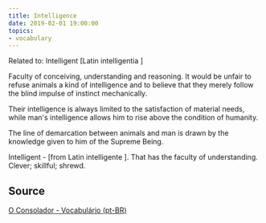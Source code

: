 ```yaml
---
title: Intelligence
date: 2019-02-01 19:00:00
topics:
- vocabulary
---
```


Related to: Intelligent [Latin intelligentia ]

Faculty of conceiving, understanding and reasoning.  It would be unfair to
refuse animals a kind of intelligence and to believe that they merely follow
the blind impulse of instinct mechanically. 

Their intelligence is always limited to the satisfaction of material needs,
while man's intelligence allows him to rise above the condition of humanity. 

The line of demarcation between animals and man is drawn by the knowledge given
to him of the Supreme Being.

Intelligent - [from Latin intelligente ]. That has the faculty of
understanding. Clever; skillful; shrewd.


## Source
[O Consolador - Vocabulário (pt-BR)](http://www.oconsolador.com.br/linkfixo/vocabulario/principal.html)


